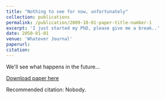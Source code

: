 ```yaml
---
title: "Nothing to see for now, unfortunately"
collection: publications
permalink: /publication/2009-10-01-paper-title-number-1
excerpt: 'I just started my PhD, please give me a break..'
date: 2050-01-01
venue: 'Whatever Journal'
paperurl:
citation:
---
```

We'll see what happens in the future...

[Download paper here](http://DavideMorgante.github.io/files/meme.jpg)

Recommended citation: Nobody.
